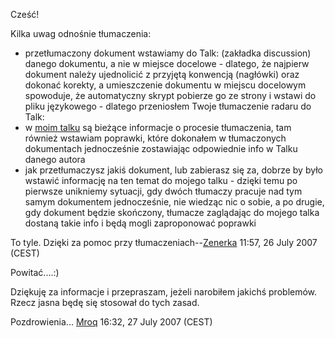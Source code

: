 Cześć!

Kilka uwag odnośnie tłumaczenia:

- przetłumaczony dokument wstawiamy do Talk: (zakładka discussion)
  danego dokumentu, a nie w miejsce docelowe - dlatego, że najpierw
  dokument należy ujednolicić z przyjętą konwencją (nagłówki) oraz
  dokonać korekty, a umieszczenie dokumentu w miejscu docelowym
  spowoduje, że automatyczny skrypt pobierze go ze strony i wstawi do
  pliku językowego - dlatego przeniosłem Twoje tłumaczenie radaru do
  Talk:
- w [moim talku](User_talk:Zenerka "wikilink") są bieżące informacje o
  procesie tłumaczenia, tam również wstawiam poprawki, które dokonałem w
  tłumaczonych dokumentach jednocześnie zostawiając odpowiednie info w
  Talku danego autora
- jak przetłumaczysz jakiś dokument, lub zabierasz się za, dobrze by
  było wstawić informację na ten temat do mojego talku - dzięki temu po
  pierwsze unikniemy sytuacji, gdy dwóch tłumaczy pracuje nad tym samym
  dokumentem jednocześnie, nie wiedząc nic o sobie, a po drugie, gdy
  dokument będzie skończony, tłumacze zaglądając do mojego talka dostaną
  takie info i będą mogli zaproponować poprawki

To tyle. Dzięki za pomoc przy
tłumaczeniach--[Zenerka](User:Zenerka "wikilink") 11:57, 26 July 2007
(CEST)

Powitać....:)

Dziękuję za informacje i przepraszam, jeżeli narobiłem jakichś
problemów. Rzecz jasna będę się stosował do tych zasad.

Pozdrowienia... [Mroq](User:Mroq "wikilink") 16:32, 27 July 2007 (CEST)